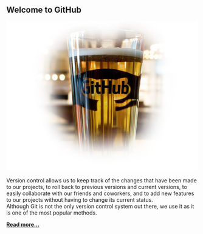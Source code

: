 ## Welcome to GitHub
[![](https://github.com/mehdizebarjadan/GitHub/blob/master/images/Github-beer-01.png)](https://github.com/mehdizebarjadan/GitHub/wiki)

Version control allows us to keep track of the changes that have been made to our projects, to roll back to previous versions and current versions, to easily collaborate with our friends and coworkers, and to add new features to our projects without having to change its current status.    
Although Git is not the only version control system out there, we use it as it is one of the most popular methods.

**[Read more...](https://github.com/mehdizebarjadan/GitHub/wiki)**
